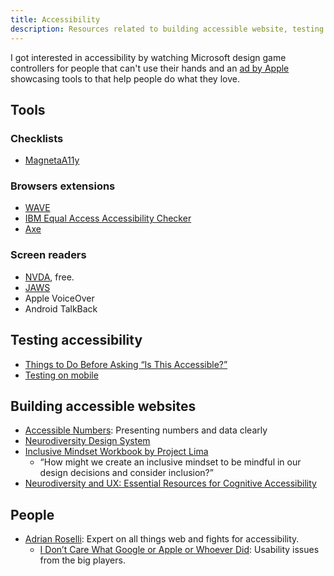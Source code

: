 ```yaml
---
title: Accessibility
description: Resources related to building accessible website, testing them and link to documentation.
---
```


I got interested in accessibility by watching Microsoft design game controllers for people that can't use their hands and an [ad by Apple](https://www.youtube.com/watch?v=XB4cjbYywqg) showcasing tools to that help people do what they love.

## Tools

### Checklists

- [MagnetaA11y](https://www.magentaa11y.com/web/)

### Browsers extensions

- [WAVE](https://wave.webaim.org/)
- [IBM Equal Access Accessibility Checker](https://www.ibm.com/able/toolkit/tools#develop)
- [Axe](https://www.deque.com/axe/)

### Screen readers

- [NVDA](https://www.nvaccess.org/download/), free.
- [JAWS](https://www.freedomscientific.com/products/software/jaws/)
- Apple VoiceOver
- Android TalkBack

## Testing accessibility

- [Things to Do Before Asking “Is This Accessible?”](https://adrianroselli.com/2024/08/things-to-do-before-asking-is-this-accessible.html)
- [Testing on mobile](https://www.a11y-collective.com/blog/mobile-accessibility/)

## Building accessible websites

- [Accessible Numbers](https://accessiblenumbers.com/): Presenting numbers and data clearly
- [Neurodiversity Design System](https://neurodiversity.design/)
- [Inclusive Mindset Workbook by Project Lima](https://www.figma.com/community/file/1105798401848507376)
  - “How might we create an inclusive mindset to be mindful in our design decisions and consider inclusion?”
- [Neurodiversity and UX: Essential Resources for Cognitive Accessibility](https://stephaniewalter.design/blog/neurodiversity-and-ux-essential-resources-for-cognitive-accessibility/)

## People

- [Adrian Roselli](https://adrianroselli.com/): Expert on all things web and fights for accessibility.
  - [I Don’t Care What Google or Apple or Whoever Did](https://adrianroselli.com/2020/03/i-dont-care-what-google-or-apple-or-whomever-did.html): Usability issues from the big players.
